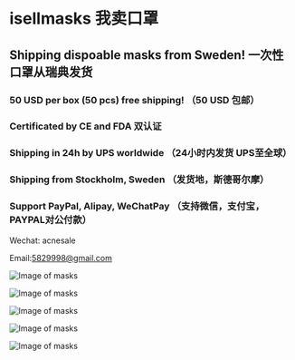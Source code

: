 # isellmasks 我卖口罩

## Shipping dispoable masks from Sweden! 一次性口罩从瑞典发货

### 50 USD per box (50 pcs) free shipping! （50 USD 包邮）

### Certificated by CE and FDA 双认证

### Shipping in 24h by UPS worldwide （24小时内发货 UPS至全球）

### Shipping from Stockholm, Sweden （发货地，斯德哥尔摩）

### Support PayPal, Alipay, WeChatPay （支持微信，支付宝，PAYPAL对公付款）

Wechat: acnesale

Email:5829998@gmail.com


![Image of masks](https://i.imgur.com/MF9s3wp.jpg)

![Image of masks](https://i.imgur.com/VG5Mgws.jpg)

![Image of masks](https://i.imgur.com/DPJkQfM.jpg)

![Image of masks](https://i.imgur.com/cACmni3.jpg)

![Image of masks](https://i.imgur.com/21wH7ei.jpg)
